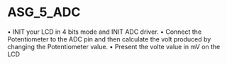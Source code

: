 # ASG_5_ADC
• INIT your LCD in 4 bits mode and INIT ADC driver. • Connect the Potentiometer to the ADC pin and then  calculate the volt produced by changing the Potentiometer value. • Present the volte value in mV on the LCD 
